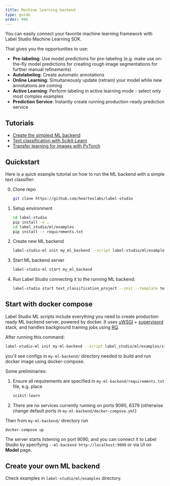```yaml
---
title: Machine learning backend
type: guide
order: 906
---
```


You can easily connect your favorite machine learning framework with Label Studio Machine Learning SDK. 

That gives you the opportunities to use:
- **Pre-labeling**: Use model predictions for pre-labeling (e.g. make use on-the-fly model predictions for creating rough image segmentations for further manual refinements)
- **Autolabeling**: Create automatic annotations
- **Online Learning**: Simultaneously update (retrain) your model while new annotations are coming
- **Active Learning**: Perform labeling in active learning mode - select only most complex examples
- **Prediction Service**: Instantly create running production-ready prediction service


## Tutorials

- [Create the simplest ML backend](/tutorials/dummy_model.html)
- [Text classification with Scikit-Learn](/tutorials/sklearn-text-classifier.html)
- [Transfer learning for images with PyTorch](/tutorials/pytorch-image-transfer-learning.html)

## Quickstart

Here is a quick example tutorial on how to run the ML backend with a simple text classifier:

0. Clone repo
   ```bash
   git clone https://github.com/heartexlabs/label-studio  
   ```
   
1. Setup environment
   ```bash
   cd label-studio
   pip install -e .
   cd label_studio/ml/examples
   pip install -r requirements.txt
   ```
   
2. Create new ML backend
   ```bash
   label-studio-ml init my_ml_backend --script label-studio/ml/examples/simple_text_classifier.py
   ```
   
3. Start ML backend server
   ```bash
   label-studio-ml start my_ml_backend
   ```
   
4. Run Label Studio connecting it to the running ML backend:
    ```bash
    label-studio start text_classification_project --init --template text_sentiment --ml-backend-url http://localhost:9090
    ```

## Start with docker compose

Label Studio ML scripts include everything you need to create production ready ML backend server, powered by docker. It uses [uWSGI](https://uwsgi-docs.readthedocs.io/en/latest/) + [supervisord](http://supervisord.org/) stack, and handles background training jobs using [RQ](https://python-rq.org/).

After running this command:

```bash
label-studio-ml init my-ml-backend --script label_studio/ml/examples/simple_text_classifier.py
```

you'll see configs in `my-ml-backend/` directory needed to build and run docker image using docker-compose. 

Some preliminaries:

1. Ensure all requirements are specified in `my-ml-backend/requirements.txt` file, e.g. place

    ```requirements.txt
    scikit-learn
    ```
   
2. There are no services currently running on ports 9090, 6379 (otherwise change default ports in `my-ml-backend/docker-compose.yml`)

Then from `my-ml-backend/` directory run
```bash
docker-compose up
```

The server starts listening on port 9090, and you can connect it to Label Studio by specifying `--ml-backend http://localhost:9090`
 or via UI on **Model** page.
 
## Create your own ML backend

Check examples in `label-studio/ml/examples` directory.